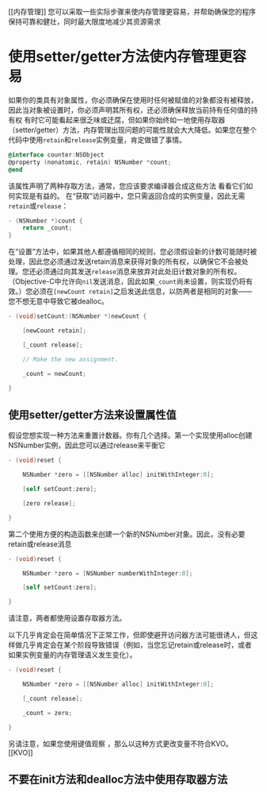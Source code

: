 [[内存管理]]
您可以采取一些实际步骤来使内存管理更容易，并帮助确保您的程序保持可靠和健壮，同时最大限度地减少其资源需求
# 使用setter/getter方法使内存管理更容易
如果你的类具有对象属性，你必须确保在使用时任何被赋值的对象都没有被释放，因此当对象被设置时，你必须声明其所有权，还必须确保释放当前持有任何值的持有权
有时它可能看起来很乏味或迂腐，但如果你始终如一地使用存取器（setter/getter）方法，内存管理出现问题的可能性就会大大降低。如果您在整个代码中使用`retain`和`release`实例变量，肯定做错了事情。
```objective-c
@interface counter:NSObject
@property (nonatomic, retain) NSNumber *count;
@end
```
该属性声明了两种存取方法，通常，您应该要求编译器合成这些方法
看看它们如何实现是有益的。
在“获取”访问器中，您只需返回合成的实例变量，因此无需`retain`或`release`：
``` objective-c
- (NSNumber *)count {
	return _count;
}
```
在“设置”方法中，如果其他人都遵循相同的规则，您必须假设新的计数可能随时被处理，因此您必须通过发送retain消息来获得对象的所有权，以确保它不会被处理。您还必须通过向其发送`release`消息来放弃对此处旧计数对象的所有权。（Objective-C中允许向`nil`发送消息，因此如果`_count`尚未设置，则实现仍将有效。）您必须在`[newCount retain]`之后发送此信息，以防两者是相同的对象——您不想无意中导致它被dealloc。
```objective-c
- (void)setCount:(NSNumber *)newCount {

    [newCount retain];

    [_count release];

    // Make the new assignment.

    _count = newCount;

}
```
## 使用setter/getter方法来设置属性值
假设您想实现一种方法来重置计数器。你有几个选择。第一个实现使用alloc创建NSNumber实例，因此您可以通过release来平衡它
```objective-c
- (void)reset {

    NSNumber *zero = [[NSNumber alloc] initWithInteger:0];

    [self setCount:zero];

    [zero release];

}
```
第二个使用方便的构造函数来创建一个新的NSNumber对象。因此，没有必要retain或release消息
```objective-c
- (void)reset {

    NSNumber *zero = [NSNumber numberWithInteger:0];

    [self setCount:zero];

}
```
请注意，两者都使用设置存取器方法。

以下几乎肯定会在简单情况下正常工作，但即使避开访问器方法可能很诱人，但这样做几乎肯定会在某个阶段导致错误（例如，当您忘记retain或release时，或者如果实例变量的内存管理语义发生变化）。
```objective-c
- (void)reset {

    NSNumber *zero = [[NSNumber alloc] initWithInteger:0];

    [_count release];

    _count = zero;

}
```
另请注意，如果您使用键值观察 ，那么以这种方式更改变量不符合KVO。
[[KVO]]
## 不要在init方法和dealloc方法中使用存取器方法